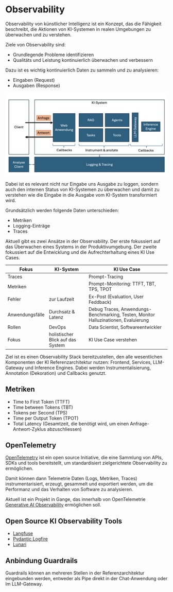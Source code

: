 # Observability

Observability von künstlicher Intelligenz ist ein Konzept, das die Fähigkeit beschreibt, die Aktionen von KI-Systemen in realen Umgebungen zu überwachen und zu verstehen.

Ziele von Observability sind:

- Grundlegende Probleme identifizieren
- Qualitäts und Leistung kontinuierlich überwachen und verbessern

Dazu ist es wichtig kontinuierlich Daten zu sammeln und zu analysieren:

- Eingaben (Request)
- Ausgaben (Response)

![image](observability.png)

Dabei ist es relevant nicht nur Eingabe uns Ausgabe zu loggen, sondern auch den internen Status von KI-Systemen zu überwachen und damit zu verstehen wie die Eingabe in die Ausgabe vom KI-System transformiert wird.

Grundsätzlich werden folgende Daten unterschieden:

- Metriken
- Logging-Einträge
- Traces

Aktuell gibt es zwei Ansätze in der Observability. Der erste fokussiert auf das Überwachen eines Systems in der Produktivumgebung. Der zweite fokussiert auf die Entwicklung und die Aufrechterhaltung eines KI Use Cases.

|Fokus| KI-System | KI Use Case |
|-----| --------- | ----------- |
|Traces||Prompt-Tracing|
|Metriken||Prompt-Monitoring: TTFT, TBT, TPS, TPOT|
|Fehler| zur Laufzeit| Ex-Post (Evaluation, User Feddback)|
|Anwendungsfälle| Durchsatz & Latenz | Debug Traces, Anwendungs-Benchmarking, Testen, Monitor Halluzinationen, Evaluierung |
|Rollen| DevOps | Data Scientist, Softwareentwickler|
|Fokus| holistischer Blick auf das System | KI Use Case verstehen |

Ziel ist es einen Observability Stack bereitzustellen, den alle wesentlichen Komponenten der KI Referenzarchitektur nutzen: Frontend, Services, LLM-Gateway und Inference Engines. Dabei werden Instrumentalisierung, Annotation (Dekoration) und Callbacks genutzt.  

## Metriken

- Time to First Token (TTFT)
- Time between Tokens (TBT)
- Tokens per Second (TPS)
- Time per Output Token (TPOT)
- Total Latency (Gesamtzeit, die benötigt wird, um einen Anfrage-Antwort-Zyklus abzuschliessen)

## OpenTelemetry

[OpenTelemetry](https://opentelemetry.io) ist ein open source Initiative, die eine Sammlung von APIs, SDKs und tools bereitstellt, um standardisiert zielgerichtete Observability zu ermöglichen.

Damit können dann Telemetrie Daten (Logs, Metriken, Traces) instrumentarisiert, erzeugt, gesammelt und exportiert werden, um die Performanz und das Verhalten von Software zu analysieren.

Aktuell ist ein Projekt in Gange, das innerhalb von OpenTelemetrie  [Generative AI Observability](https://github.com/open-telemetry/community/blob/main/projects/gen-ai.md) ermöglichen soll.

## Open Source KI Observability Tools

- [Langfuse](https://langfuse.com)
- [Pydantic Logfire](https://logfire.pydantic.dev/docs/)
- [Lunari](https://github.com/lunary-ai/lunary)

## Anbindung Guardrails

Guardrails können an mehreren Stellen in der Referenzarchitektur eingebunden werden, entweder als Pipe direkt in der Chat-Anwendung oder Im LLM-Gateway.
